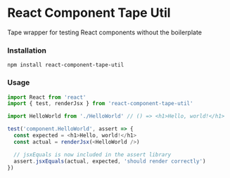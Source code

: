 # React Component Tape Util

Tape wrapper for testing React components without the boilerplate

### Installation
`npm install react-component-tape-util`

### Usage
```js
import React from 'react'
import { test, renderJsx } from 'react-component-tape-util'

import HelloWorld from './HelloWorld' // () => <h1>Hello, world!</h1>

test('component.HelloWorld', assert => {
  const expected = <h1>Hello, world!</h1>
  const actual = renderJsx(<HelloWorld />)

  // jsxEquals is now included in the assert library
  assert.jsxEquals(actual, expected, 'should render correctly')
})
```
